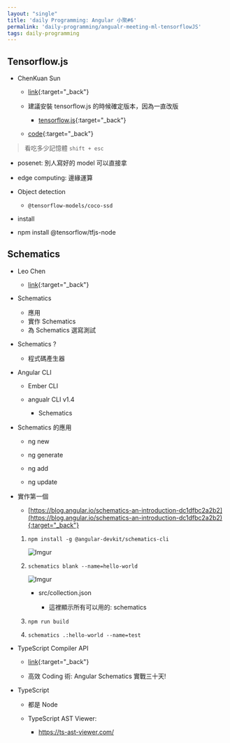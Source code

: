 ```yaml
---
layout: "single"
title: 'daily Programming: Angular 小聚#6'
permalink: 'daily-programming/angualr-meeting-ml-tensorflowJS'
tags: daily-programming
---
```


## Tensorflow.js

- ChenKuan Sun 

   - [link](https://www.cakeresume.com/chenkuan-sun-ck-sun?locale=en){:target="_back"}

   - 建議安裝 tensorflow.js 的時候確定版本，因為一直改版
      - [tensorflow.js](https://www.tensorflow.org/js){:target="_back"} 

   - [code](https://stackblitz.com/edit/angular-tensorflow-demo?fbclid=IwAR2nQdzOTEU2l9olHmrEyjCH4l7R0YngX-i_445QBicttMRdZzCBbwGYQ2k){:target="_back"}

> 看吃多少記憶體 `shift + esc`


- posenet: 別人寫好的 model 可以直接拿

- edge computing: 邊緣運算

- Object detection

   - `@tensorflow-models/coco-ssd`

- install 

 - npm install @tensorflow/tfjs-node


## Schematics

- Leo Chen 

   - [link](https://www.cakeresume.com/leo-2ce9ed?locale=zh-TW){:target="_back"}


- Schematics
 
  - 應用
  - 實作 Schematics
  - 為 Schematics 選寫測試

- Schematics ?
  
  - 程式碼產生器

- Angular CLI
   - Ember CLI

   - angualr CLI v1.4
      - Schematics

- Schematics 的應用

   - ng new 

   - ng generate

   - ng add

   - ng update


- 實作第一個
   
   - [https://blog.angular.io/schematics-an-introduction-dc1dfbc2a2b2](https://blog.angular.io/schematics-an-introduction-dc1dfbc2a2b2){:target="_back"}

   1. `npm install -g @angular-devkit/schematics-cli`

      ![Imgur](https://i.imgur.com/v7vszgs.jpg)

   2. `schematics blank --name=hello-world`

      ![Imgur](https://i.imgur.com/qmNfgc4.jpg)

      - src/collection.json 

         - 這裡顯示所有可以用的: schematics


   3. `npm run build`

   4. `schematics .:hello-world --name=test`


- TypeScript Compiler API

   - [link](https://github.com/microsoft/TypeScript/wiki/Using-the-Compiler-API){:target="_back"}


   - 高效 Coding 術: Angular Schematics 實戰三十天!

- TypeScript 
   - 都是 Node

   - TypeScript AST Viewer:
      - https://ts-ast-viewer.com/
